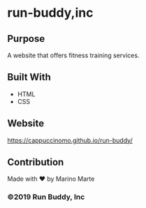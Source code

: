 # run-buddy,inc

## Purpose
A website that offers fitness training services.

## Built With
* HTML
* CSS

## Website
https://cappuccinomo.github.io/run-buddy/

## Contribution
Made with ❤️ by Marino Marte

### ©️2019 Run Buddy, Inc 
